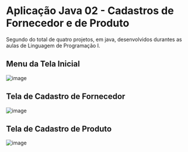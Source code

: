 # Aplicação Java 02 - Cadastros de Fornecedor e de Produto
Segundo do total de quatro projetos, em java, desenvolvidos durantes as aulas de Linguagem de Programação I.

## Menu da Tela Inicial
![image](https://github.com/LeonardoSanga/AplicacaoJava02_CadastroClienteFornecedor/assets/100099053/030a49ee-1413-4f51-bde2-b604b6cd565a)

## Tela de Cadastro de Fornecedor
![image](https://github.com/LeonardoSanga/AplicacaoJava02_CadastroClienteFornecedor/assets/100099053/21f2d28a-ad74-4779-8ce5-ddb1c8810c23)

## Tela de Cadastro de Produto
![image](https://github.com/LeonardoSanga/AplicacaoJava02_CadastroClienteFornecedor/assets/100099053/e56bf51b-ab13-4c83-b21f-579868593fed)
